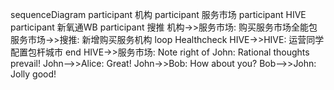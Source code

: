 sequenceDiagram
	participant 机构
    participant 服务市场
    participant HIVE
    participant 新氧通WB
    participant 搜推
    机构->>服务市场: 购买服务市场全能包
    服务市场->>搜推: 新增购买服务机构
    loop Healthcheck
    	HIVE->>HIVE: 运营同学配置包杆城市
    end
    HIVE->>服务市场: 
    Note right of John: Rational thoughts <br/>prevail!
    John-->>Alice: Great!
    John->>Bob: How about you?
    Bob-->>John: Jolly good!